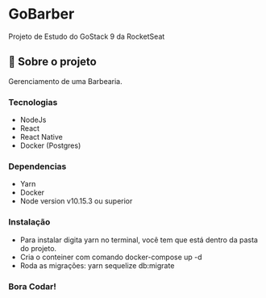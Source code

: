 # GoBarber
Projeto de Estudo do GoStack 9 da RocketSeat

## :rocket: Sobre o projeto

Gerenciamento de uma Barbearia.

### Tecnologias
- NodeJs
- React
- React Native
- Docker (Postgres)

### Dependencias
- Yarn
- Docker
- Node version v10.15.3 ou superior

### Instalação
- Para instalar digita yarn no terminal, você tem que está dentro da pasta do projeto.
- Cria o conteiner com comando docker-compose up -d
- Roda as migrações: yarn sequelize db:migrate

### Bora Codar!
